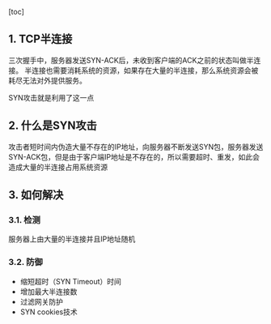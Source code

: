 [toc]
## 1. TCP半连接
三次握手中，服务器发送SYN-ACK后，未收到客户端的ACK之前的状态叫做半连接。
半连接也需要消耗系统的资源，如果存在大量的半连接，那么系统资源会被耗尽无法对外提供服务。

SYN攻击就是利用了这一点


## 2. 什么是SYN攻击
攻击者短时间内伪造大量不存在的IP地址，向服务器不断发送SYN包，服务器发送SYN-ACK包，但是由于客户端IP地址是不存在的，所以需要超时、重发，如此会造成大量的半连接占用系统资源


## 3. 如何解决
### 3.1. 检测
服务器上由大量的半连接并且IP地址随机
### 3.2. 防御
- 缩短超时（SYN Timeout）时间
- 增加最大半连接数
- 过滤网关防护
- SYN cookies技术